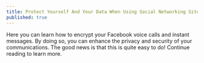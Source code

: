 ```yaml
---
title: Protect Yourself And Your Data When Using Social Networking Sites
published: true
---
```


Here you can learn how to encrypt your Facebook voice calls and instant messages. By doing so, you can enhance the privacy and security of your communications. The good news is that this is quite easy to do! Continue reading to learn more.  
